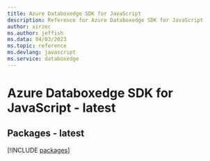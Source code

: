 ```yaml
---
title: Azure Databoxedge SDK for JavaScript
description: Reference for Azure Databoxedge SDK for JavaScript
author: xirzec
ms.author: jeffish
ms.data: 04/03/2023
ms.topic: reference
ms.devlang: javascript
ms.service: databoxedge
---
```

# Azure Databoxedge SDK for JavaScript - latest
## Packages - latest
[!INCLUDE [packages](databoxedge-index.md)]